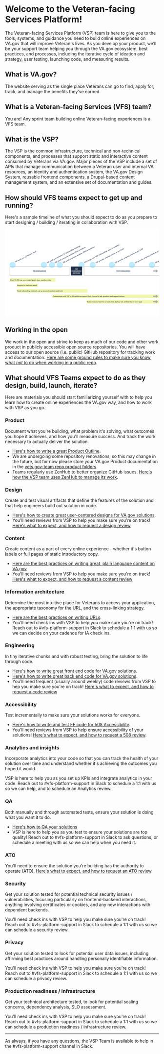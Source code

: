 # Welcome to the Veteran-facing Services Platform!

The Veteran-facing Services Platform (VSP) team is here to give you to the tools, systems, and guidance you need to build online experiences on VA.gov that will improve Veteran's lives. As you develop your product, we’ll be your support team helping you through the VA.gov ecosystem, best practices, and processes, including the iterative cycle of ideation and strategy, user testing, launching code, and measuring results.

## What is VA.gov?

The website serving as the single place Veterans can go to find, apply for, track, and manage the benefits they've earned.

## What is a Veteran-facing Services (VFS) team?

You are! Any sprint team building online Veteran-facing experiences is a VFS team.

## What is the VSP?

The VSP is the common infrastructure, technical and non-technical components, and processes that support static and interactive content consumed by Veterans via VA.gov. Major pieces of the VSP include a set of APIs that manage communication between a Veteran user and internal VA resources, an identity and authentication system, the VA.gov Design System, reusable frontend components, a Drupal-based content management system, and an extensive set of documentation and guides.

## How should VFS teams expect to get up and running?

Here's a sample timeline of what you should expect to do as you prepare to start designing / building / iterating in collaboration with VSP.

![](https://github.com/department-of-veterans-affairs/va.gov-team/blob/master/Administrative/Onboarding/VSP_Onboarding_Timeline.001.png)

## Working in the open

We work in the open and strive to keep as much of our code and other work product in publicly accessible open source repositories. You will have access to our open source (i.e. public) GitHub repository for tracking work and documentation. [Here are some ground rules to make sure you know what _not_ to do when working in a public repo](https://github.com/department-of-veterans-affairs/va.gov-team-sensitive/blob/master/README.md).

## What should VFS Teams expect to do as they design, build, launch, iterate?

Here are materials you should start familiarizing yourself with to help you learn how to create online experiences the VA.gov way, and how to work with VSP as you go.

### Product

Document what you're building, what problem it's solving, what outcomes you hope it achieves, and how you'll measure success. And track the work necessary to actually deliver the solution.

- [Here's how to write a great Product Outline](https://github.com/department-of-veterans-affairs/vets.gov-team/blob/master/Practice%20Areas/Product/ProductOutline.md).
- We are undergoing some repository renovations, so this may change in the future, but for now please store your VA.gov Product documentation in the [vets.gov-team repo product folders](https://github.com/department-of-veterans-affairs/vets.gov-team/tree/master/Products).
- Teams regularly use ZenHub to better organize GitHub issues. [Here's how the VSP team uses ZenHub to manage its work](https://github.com/department-of-veterans-affairs/va.gov-vfs-teams/blob/master/Onboarding/zenhub_product_management.pdf).

### Design

Create and test visual artifacts that define the features of the solution and that help engineers build out solution in code.

- [Here's how to create great user-centered designs for VA.gov solutions](https://design.va.gov/documentation/designers).
- You'll need reviews from VSP to help you make sure you're on track! [Here's what to expect, and how to request a design review](https://github.com/department-of-veterans-affairs/va.gov-vfs-teams/blob/master/Request-Reviews/request-design-qa.md)

### Content

Create content as a part of every online experience - whether it's button labels or full pages of static introductory copy.

- [Here are the best practices on writing great, plain language content on VA.gov](https://design.va.gov/content-style-guide/)
- You'll need reviews from VSP to help you make sure you're on track! [Here's what to expect, and how to request a content review](https://github.com/department-of-veterans-affairs/va.gov-team/blob/master/Practice%20Areas/Content/content-review-process.md)

### Information architecture

Determine the most intuitive place for Veterans to access your application, the appropriate taxonomy for the URL, and the cross-linking strategy.

- [Here are the best practices on writing URLs](https://github.com/department-of-veterans-affairs/vets.gov-team/blob/master/Practice%20Areas/Information%20Architecture/URL%20Creation%20Process%20and%20Guidelines.md).
- You'll need check ins with VSP to help you make sure you're on track! Reach out to #vfs-platform-support in Slack to schedule a 1:1 with us so we can decide on your cadence for IA check ins.

### Engineering

In tiny iterative chunks and with robust testing, bring the solution to life through code.

- [Here's how to write great front end code for VA.gov solutions](https://department-of-veterans-affairs.github.io/veteran-facing-services-tools/).
- [Here's how to write great back end code for VA.gov solutions](https://github.com/department-of-veterans-affairs/vets.gov-team/tree/master/Practice%20Areas/Engineering/Backend). <!--****This doc needs updating.****-->
- You'll need frequent (usually around weekly) code reviews from VSP to hep you make sure you're on track! [Here's what to expect, and how to request a code review](https://github.com/department-of-veterans-affairs/va.gov-team/blob/master/Practice%20Areas/Engineering/code_review_guidelines.md)

<!--### Research-->

### Accessibility

Test incrementally to make sure your solutions works for everyone.

- [Here's how to write and test FE code for 508 Accessibility](https://github.com/department-of-veterans-affairs/va.gov-team/blob/master/Practice%20Areas/Accessibility/508-accessibility-best-practices.md).
- You'll need reviews from VSP to help ensure accessibility of your solutions! [Here's what to expect, and how to request a 508 review](https://github.com/department-of-veterans-affairs/va.gov-team/blob/master/Practice%20Areas/Accessibility/508-accessibility-prelaunch-review.md).

### Analytics and insights

Incorporate analytics into your code so that you can track the health of your solution over time and understand whether it's achieving the outcomes you hoped it would.

<!--- [Here's how to set KPIs to track the success of your VA.gov solutions](/).****This needs a URL****-->
<!--- [Here's how to incorporate analytics into your VA.gov solutions](/).****This needs a URL****-->

VSP is here to help you as you set up KPIs and integrate analytics in your code. Reach out to #vfs-platform-support in Slack to schedule a 1:1 with us so we can help, and to schedule an Analytics review.

<!--[Here's how to request Analytics support](/).****This needs a URL**** You'll need reviews from VSP to help you make sure you're on track! [Here's what to expect, and how to request an Analytics review](/).****This needs a URL****-->

<!--### Call Center-->

### QA

Both manually and through automated tests, ensure your solution is doing what you want it to do.

- [Here's how to QA your solutions](https://github.com/department-of-veterans-affairs/vets.gov-team/blob/master/Practice%20Areas/QA/How%20To%20Coordinate%20QA%20Testing.md)
- VSP is here to help you as you test to ensure your solutions are top quality! Reach out to #vfs-platform-support in Slack to ask questions, or schedule a meeting with us so we can help when you need it.

<!--### Release Planning: Document release phases and the criteria for moving between them. This should include rollout schedule, success/rollback criteria, any pre- and post-launch user testing and monitoring, external documentation and comms. You'll need check ins with VSP to help you make sure you're on track! Reach out to #vfs-platform-support in Slack to schedule a 1:1 with us so we can review and/or help your write your release plan.-->

### ATO

You'll need to ensure the solution you're building has the authority to operate (ATO). [Here's what to expect, and how to request an ATO review](https://github.com/department-of-veterans-affairs/va.gov-vfs-teams/blob/master/Request-Reviews/request-ato-reviews.md).

### Security

Get your solution tested for potential technical security issues / vulnerabilities, focusing particularly on frontend-backend interactions, anything involving certificates or cookies, and any new interactions with dependent backends.

You'll need check ins with VSP to help you make sure you're on track! Reach out to #vfs-platform-support in Slack to schedule a 1:1 with us so we can schedule a security review.

### Privacy

Get your solution tested to look for potential user data issues, including affirming best practices around handling personally identifiable information.

You'll need check ins with VSP to help you make sure you're on track! Reach out to #vfs-platform-support in Slack to schedule a 1:1 with us so we can schedule a privacy review.

### Production readiness / infrastructure

Get your technical architecture tested, to look for potential scaling concerns, dependency analysis, SLO assessment.

You'll need check ins with VSP to help you make sure you're on track! Reach out to #vfs-platform-support in Slack to schedule a 1:1 with us so we can schedule a production readiness / infrastructure review.

---

As always, if you have any questions, the VSP Team is available to help in the #vfs-platform-support channel in Slack.
